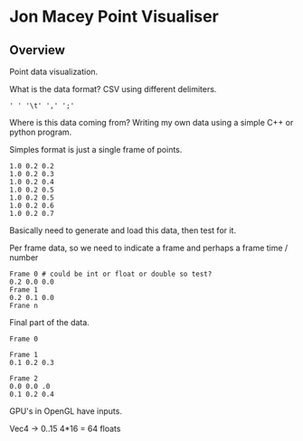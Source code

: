 # Jon Macey Point Visualiser 

## Overview

Point data visualization. 

What is the data format? CSV using different delimiters.

```' ' '\t' ',' ';'```

Where is this data coming from? Writing my own data using a simple C++ or python program. 

Simples format is just a single frame of points.

```
1.0 0.2 0.2
1.0 0.2 0.3
1.0 0.2 0.4
1.0 0.2 0.5
1.0 0.2 0.5
1.0 0.2 0.6
1.0 0.2 0.7
```

Basically need to generate and load this data, then test for it. 

Per frame data, so we need to indicate a frame and perhaps a frame time / number

```
Frame 0 # could be int or float or double so test?
0.2 0.0 0.0
Frame 1
0.2 0.1 0.0
Frane n

```

Final part of the data.

```
Frame 0 

Frame 1
0.1 0.2 0.3

Frame 2
0.0 0.0 .0
0.1 0.2 0.4
```

GPU's in OpenGL have inputs. 

Vec4 -> 0..15 4*16 = 64 floats

